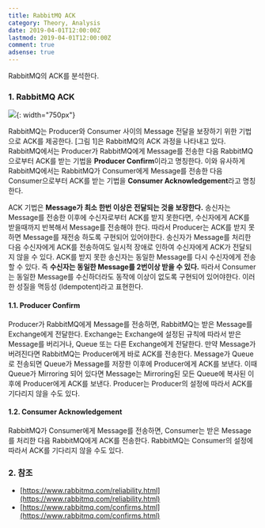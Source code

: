 ```yaml
---
title: RabbitMQ ACK
category: Theory, Analysis
date: 2019-04-01T12:00:00Z
lastmod: 2019-04-01T12:00:00Z
comment: true
adsense: true
---
```


RabbitMQ의 ACK를 분석한다.

### 1. RabbitMQ ACK

![]({{site.baseurl}}/images/theory_analysis/RabbitMQ_ACK/RabbitMQ_ACK.PNG){: width="750px"}

RabbitMQ는 Producer와 Consumer 사이의 Message 전달을 보장하기 위한 기법으로 ACK를 제공한다. [그림 1]은 RabbitMQ의 ACK 과정을 나타내고 있다. RabbitMQ에서는 Producer가 RabbitMQ에게 Message를 전송한 다음 RabbitMQ으로부터 ACK를 받는 기법을 **Producer Confirm**이라고 명칭한다. 이와 유사하게 RabbitMQ에서는 RabbitMQ가 Consumer에게 Message를 전송한 다음 Consumer으로부터 ACK를 받는 기법을 **Consumer Acknowledgement**라고 명칭한다.

ACK 기법은 **Message가 최소 한번 이상은 전달되는 것을 보장한다.** 송신자는 Message를 전송한 이후에 수신자로부터 ACK를 받지 못한다면, 수신자에게 ACK를 받을때까지 반복해서 Message를 전송해야 한다. 따라서 Producer는 ACK를 받지 못하면 Message를 재전송 하도록 구현되어 있어야한다. 송신자가 Message를 처리한 다음 수신자에게 ACK를 전송하여도 일시적 장애로 인하여 수신자에게 ACK가 전달되지 않을 수 있다. ACK를 받지 못한 송신자는 동일한 Message를 다시 수신자에게 전송할 수 있다. 즉 **수신자는 동일한 Message를 2번이상 받을 수 있다.** 따라서 Consumer는 동일한 Message를 수신하더라도 동작에 이상이 없도록 구현되어 있어야한다. 이러한 성질을 멱등성 (Idempotent)라고 표현한다.

#### 1.1. Producer Confirm

Producer가 RabbitMQ에게 Message를 전송하면, RabbitMQ는 받은 Message를 Exchange에게 전달한다. Exchange는 Exchange에 설정된 규칙에 따라서 받은 Message를 버리거나, Queue 또는 다른 Exchange에게 전달한다. 만약 Message가 버려진다면 RabbitMQ는 Producer에게 바로 ACK를 전송한다. Message가 Queue로 전송되면 Queue가 Message를 저장한 이후에 Producer에게 ACK를 보낸다. 이때 Queue가 Mirroring 되어 있다면 Message는 Mirroring된 모든 Queue에 복사된 이후에 Producer에게 ACK를 보낸다. Producer는 Producer의 설정에 따라서 ACK를 기다리지 않을 수도 있다.

#### 1.2. Consumer Acknowledgement

RabbitMQ가 Consumer에게 Message를 전송하면, Consumer는 받은 Message를 처리한 다음 RabbitMQ에게 ACK를 전송한다. RabbitMQ는 Consumer의 설정에 따라서 ACK를 기다리지 않을 수도 있다.

### 2. 참조

* [https://www.rabbitmq.com/reliability.html](https://www.rabbitmq.com/reliability.html)
* [https://www.rabbitmq.com/confirms.html](https://www.rabbitmq.com/confirms.html)